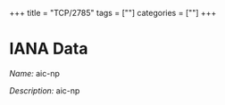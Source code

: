 +++
title = "TCP/2785"
tags = [""]
categories = [""]
+++

# IANA Data

_Name:_ aic-np

_Description:_ aic-np

